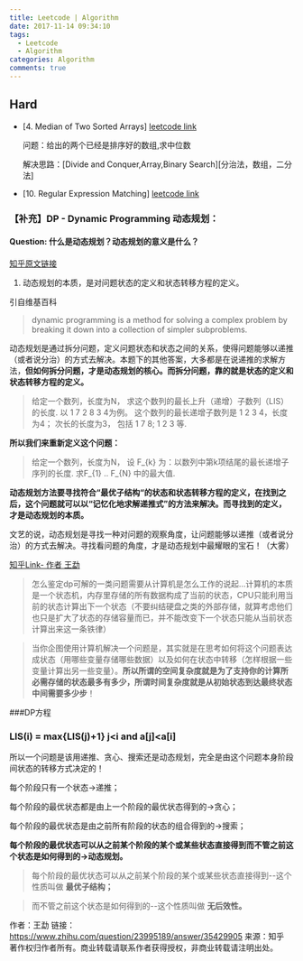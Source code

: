 ```yaml
---
title: Leetcode | Algorithm
date: 2017-11-14 09:34:10
tags:
  - Leetcode
  - Algorithm
categories: Algorithm
comments: true
---
```


## Hard

- [4. Median of Two Sorted Arrays]
[leetcode link](https://leetcode.com/problems/median-of-two-sorted-arrays/description/ )

  问题：给出的两个已经是排序好的数组,求中位数

  解决思路：[Divide and Conquer,Array,Binary Search][分治法，数组，二分法]

- [10. Regular Expression Matching] [leetcode link](https://leetcode.com/problems/regular-expression-matching/ )

### 【补充】DP - Dynamic Programming 动态规划：

#### Question: 什么是动态规划？动态规划的意义是什么？
[知乎原文链接](https://www.zhihu.com/question/23995189)

1. 动态规划的本质，是对问题状态的定义和状态转移方程的定义。

引自维基百科
>dynamic programming is a method for solving a complex problem by breaking it down into a collection of simpler subproblems.

动态规划是通过拆分问题，定义问题状态和状态之间的关系，使得问题能够以递推（或者说分治）的方式去解决。本题下的其他答案，大多都是在说递推的求解方法，**但如何拆分问题，才是动态规划的核心。而拆分问题，靠的就是状态的定义和状态转移方程的定义。**

>给定一个数列，长度为N，
求这个数列的最长上升（递增）子数列（LIS）的长度.
以 1 7 2 8 3 4为例。
>这个数列的最长递增子数列是 1 2 3 4，长度为4；
>次长的长度为3， 包括 1 7 8; 1 2 3 等.

**所以我们来重新定义这个问题：**

>给定一个数列，长度为N，
>设 F_{k} 为：以数列中第k项结尾的最长递增子序列的长度.
>求F_{1} .. F_{N} 中的最大值.

**动态规划方法要寻找符合“最优子结构“的状态和状态转移方程的定义，在找到之后，这个问题就可以以“记忆化地求解递推式”的方法来解决。而寻找到的定义，才是动态规划的本质。**

文艺的说，动态规划是寻找一种对问题的观察角度，让问题能够以递推（或者说分治）的方式去解决。寻找看问题的角度，才是动态规划中最耀眼的宝石！（大雾）

[知乎Link- 作者 王勐](https://www.zhihu.com/question/23995189/answer/35429905)

>怎么鉴定dp可解的一类问题需要从计算机是怎么工作的说起…计算机的本质是一个状态机，内存里存储的所有数据构成了当前的状态，CPU只能利用当前的状态计算出下一个状态（不要纠结硬盘之类的外部存储，就算考虑他们也只是扩大了状态的存储容量而已，并不能改变下一个状态只能从当前状态计算出来这一条铁律）

>当你企图使用计算机解决一个问题是，其实就是在思考如何将这个问题表达成状态（用哪些变量存储哪些数据）以及如何在状态中转移（怎样根据一些变量计算出另一些变量）。**所以所谓的空间复杂度就是为了支持你的计算所必需存储的状态最多有多少，所谓时间复杂度就是从初始状态到达最终状态中间需要多少步**！

###DP方程

### LIS(i) = max{LIS(j)+1} j<i and a[j]<a[i]

所以一个问题是该用递推、贪心、搜索还是动态规划，完全是由这个问题本身阶段间状态的转移方式决定的！

每个阶段只有一个状态->递推；

每个阶段的最优状态都是由上一个阶段的最优状态得到的->贪心；

每个阶段的最优状态是由之前所有阶段的状态的组合得到的->搜索；

**每个阶段的最优状态可以从之前某个阶段的某个或某些状态直接得到而不管之前这个状态是如何得到的->动态规划。**

>每个阶段的最优状态可以从之前某个阶段的某个或某些状态直接得到--这个性质叫做 **最优子结构；**


>而不管之前这个状态是如何得到的--这个性质叫做 **无后效性。**

作者：王勐
链接：https://www.zhihu.com/question/23995189/answer/35429905
来源：知乎
著作权归作者所有。商业转载请联系作者获得授权，非商业转载请注明出处。
